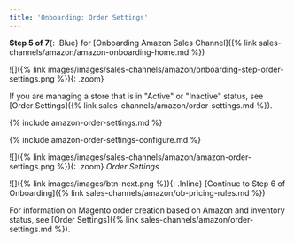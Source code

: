 ```yaml
---
title: 'Onboarding: Order Settings'
---
```



**Step 5 of 7**{: .Blue} for [Onboarding Amazon Sales Channel]({% link sales-channels/amazon/amazon-onboarding-home.md %})

![]({% link images/images/sales-channels/amazon/onboarding-step-order-settings.png %}){: .zoom}

If you are managing a store that is in "Active" or "Inactive" status, see [Order Settings]({% link sales-channels/amazon/order-settings.md %}).

{% include amazon-order-settings.md %}

{% include amazon-order-settings-configure.md %}

![]({% link images/images/sales-channels/amazon/amazon-order-settings.png %}){: .zoom}
_Order Settings_

![]({% link images/images/btn-next.png %}){: .Inline} [Continue to Step 6 of Onboarding]({% link sales-channels/amazon/ob-pricing-rules.md %})

For information on Magento order creation based on Amazon and inventory status, see [Order Settings]({% link sales-channels/amazon/order-settings.md %}).
